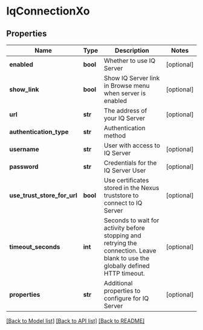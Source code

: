 # IqConnectionXo

## Properties
Name | Type | Description | Notes
------------ | ------------- | ------------- | -------------
**enabled** | **bool** | Whether to use IQ Server | [optional] 
**show_link** | **bool** | Show IQ Server link in Browse menu when server is enabled | [optional] 
**url** | **str** | The address of your IQ Server | [optional] 
**authentication_type** | **str** | Authentication method | 
**username** | **str** | User with access to IQ Server | [optional] 
**password** | **str** | Credentials for the IQ Server User | [optional] 
**use_trust_store_for_url** | **bool** | Use certificates stored in the Nexus truststore to connect to IQ Server | [optional] 
**timeout_seconds** | **int** | Seconds to wait for activity before stopping and retrying the connection. Leave blank to use the globally defined HTTP timeout. | [optional] 
**properties** | **str** | Additional properties to configure for IQ Server | [optional] 

[[Back to Model list]](../README.md#documentation-for-models) [[Back to API list]](../README.md#documentation-for-api-endpoints) [[Back to README]](../README.md)



